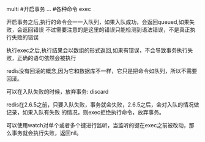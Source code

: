 multi #开启事务
... #各种命令
exec 

开启事务之后,执行的命令会一一入队列，如果入队成功，会返回queued,如果失败，会返回错误
不过需要注意的是这里的错误只能检测到语法错误，不是真正执行失败的错误

执行exec之后,执行结果会以数组的形式返回,如果有错误，不会导致事务执行失败，正确的语句依然会被执行

redis没有回滚的概念,因为它和数据库不一样，它只是把命令如队列，所以不需要回滚。

可以在入队失败的时候，放弃事务: discard

redis在2.6.5之前，只要入队失败，事务就会失败，2.6.5之后，会对入队的情况做记录，如果入队有失败
的情况，则exec拒绝执行命令，放弃事务。

可以使用watch对单个或者多个键进行监听，当监听的键在exec之前被改动，那么事务就会执行失败，返回nil。